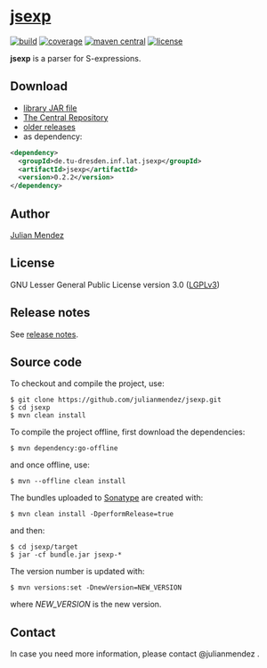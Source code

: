 # [jsexp](https://julianmendez.github.io/jsexp)

[![build](https://travis-ci.org/julianmendez/jsexp.png?branch=master)](https://travis-ci.org/julianmendez/jsexp)
[![coverage](https://coveralls.io/repos/github/julianmendez/jsexp/badge.svg?branch=master)](https://coveralls.io/github/julianmendez/jsexp?branch=master)
[![maven central](https://maven-badges.herokuapp.com/maven-central/de.tu-dresden.inf.lat.jsexp/jsexp/badge.svg)](https://search.maven.org/#search|ga|1|g%3A%22de.tu-dresden.inf.lat.jsexp%22)
[![license](https://img.shields.io/badge/license-LGPL%203.0-blue.svg)](https://www.gnu.org/licenses/lgpl-3.0.txt)


**jsexp** is a parser for S-expressions.


## Download

* [library JAR file](https://sourceforge.net/projects/latitude/files/jsexp/0.2.2/jsexp-0.2.2.jar/download)
* [The Central Repository](https://repo1.maven.org/maven2/de/tu-dresden/inf/lat/jsexp/)
* [older releases](https://sourceforge.net/projects/jsexp/files/)
* as dependency:

```xml
<dependency>
  <groupId>de.tu-dresden.inf.lat.jsexp</groupId>
  <artifactId>jsexp</artifactId>
  <version>0.2.2</version>
</dependency>
```


## Author

[Julian Mendez](https://julianmendez.github.io)


## License

GNU Lesser General Public License version 3.0 ([LGPLv3](http://www.gnu.org/licenses/lgpl-3.0.txt))


## Release notes

See [release notes](https://julianmendez.github.io/jsexp/RELEASE-NOTES.html).


## Source code

To checkout and compile the project, use:

```
$ git clone https://github.com/julianmendez/jsexp.git
$ cd jsexp
$ mvn clean install
```

To compile the project offline, first download the dependencies:

```
$ mvn dependency:go-offline
```

and once offline, use:

```
$ mvn --offline clean install
```

The bundles uploaded to [Sonatype](https://oss.sonatype.org/) are created with:

```
$ mvn clean install -DperformRelease=true
```

and then:

```
$ cd jsexp/target
$ jar -cf bundle.jar jsexp-*
```

The version number is updated with:

```
$ mvn versions:set -DnewVersion=NEW_VERSION
```

where *NEW_VERSION* is the new version.


## Contact

In case you need more information, please contact @julianmendez .



